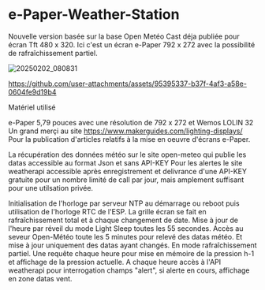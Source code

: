 # e-Paper-Weather-Station

Nouvelle version basée sur la base Open Metéo Cast déja publiée pour écran Tft 480 x 320.
Ici c'est un écran e-Paper 792 x 272 avec la possibilité de rafraîchissement partiel.

![20250202_080831](https://github.com/user-attachments/assets/2d5db50a-844e-4ad5-a21f-0a30ed620f86)


https://github.com/user-attachments/assets/95395337-b37f-4af3-a58e-0604fe9d19b4


Matériel utilisé

e-Paper 5,79 pouces avec une résolution de 792 x 272 et Wemos LOLIN 32
Un grand merçi au site 
https://www.makerguides.com/lighting-displays/
Pour la publication d'articles relatifs à la mise en oeuvre d'écrans e-Paper.

La récupération des données météo sur le site open-meteo qui publie les datas accessible au format Json et sans API-KEY
Pour les alertes le site weatherapi accessible après enregistrement et delivrance d'une API-KEY gratuite pour un nombre limité de call par jour, mais amplement suffisant pour une utilsation privée.

Initialisation de l'horloge par serveur NTP au démarrage ou reboot puis utilisation de l'horloge RTC de l'ESP.
La grille écran se fait en rafraîchissement total et à chaque changement de date.
Mise à jour de l'heure par réveil du mode Light Sleep toutes les 55 secondes.
Accès au seveur Open-Météo toute les 5 minutes pour relevé des datas météo. 
Et mise à jour uniquement des datas ayant changés. En mode rafraîchissement partiel.
Une requête chaque heure pour mise en mémoire de la pression h-1 et affichage de la pression actuelle.
A chaque heure accès à l'API weatherapi pour interrogation champs "alert", si alerte en cours, affichage en zone datas vent.



